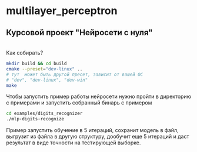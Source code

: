 # multilayer_perceptron
## Курсовой проект "Нейросети с нуля"
\
Как собирать?

``` bash
mkdir build && cd build
cmake --preset="dev-linux" .. 
# тут  может быть другой пресет, зависит от вашей ОС
# "dev", "dev-linux", "dev-win"
make
```

Чтобы запустить пример работы нейросети нужно пройти в директорию с примерами и запустить собранный бинарь с примером

``` bash
cd examples/digits_recognizer
./mlp-digits-recognize
```

Пример запустить обучение в 5 итераций, сохранит модель в файл, выгрузит из файла в другую структуру, дообучит еще 5 итераций и даст результат в виде точности на тестирующей выборке.
